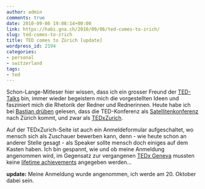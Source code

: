 ```yaml
---
author: admin
comments: true
date: 2010-09-06 19:08:14+00:00
link: https://habi.gna.ch/2010/09/06/ted-comes-to-zrich/
slug: ted-comes-to-zrich
title: TED comes to Zürich [update]
wordpress_id: 2194
categories:
- personal
- switzerland
tags:
- ted
---
```


Schon-Lange-Mitleser hier wissen, dass ich ein grosser Freund der [TED-Talks](http://www.ted.com/) bin, immer wieder begeistern mich die vorgestellten Ideen und fasziniert mich die Rhetorik der Redner und Rednerinnen. Heute habe ich bei [Bastian drüben](https://blog.dasrecht.net/2010/09/06/tedxzurich/) gelesen, dass die TED-Konferenz als [Satellitenkonferenz](http://www.ted.com/tedx) nach Zürich kommt, und zwar als [TEDxZurich](http://tedxzurich.com/).




Auf der TEDxZurich-Seite ist auch ein Anmeldeformular aufgeschaltet, wo mensch sich als Zuschauer bewerben kann, denn - wie heute schon an anderer Stelle gesagt - als Speaker sollte mensch doch einiges auf dem Kasten haben. Ich bin gespannt, wie und ob meine Anmeldung angenommen wird, im Gegensatz zur vergangenen [TEDx Geneva](http://www.tedxgeneva.com/) mussten keine [lifetime achievements](https://hymnos.existenz.ch/2009/11/23/selbstreflektion-via-comics/) angegeben werden...




**update:** Meine Anmeldung wurde angenommen, ich werde am 20. Oktober dabei sein.



